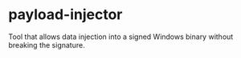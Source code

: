 # payload-injector
Tool that allows data injection into a signed Windows binary without breaking the signature.
